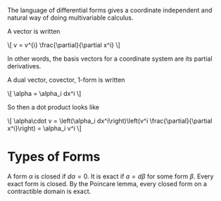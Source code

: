 The language of differential forms gives a coordinate independent and natural way of doing multivariable calculus.

A vector is written

\\[
v = v^{i} \frac{\partial}{\partial x^i}
\\]

In other words, the basis vectors for a coordinate system are its partial derivatives.

A dual vector, covector, 1-form is written

\\[
\alpha = \alpha_i dx^i
\\]

So then a dot product looks like

\\[
\alpha\cdot v = \left(\alpha_i dx^i\right)\left(v^i \frac{\partial}{\partial x^i}\right) = \alpha_i v^i
\\]


# Types of Forms

A form $\alpha$ is closed if $d\alpha = 0$. It is exact if $a = d\beta$ for some form $\beta$. Every exact form is closed. By the Poincare lemma, every closed form on a contractible domain is exact.